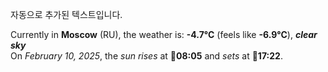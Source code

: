 
자동으로 추가된 텍스트입니다.

<!--START_SECTION:weather:moscow-->
Currently in **Moscow** (RU), the weather is: **-4.7°C** (feels like **-6.9°C**), ***clear sky***<br/>
On *February 10, 2025*, the *sun rises* at 🌅**08:05** and *sets* at 🌇**17:22**.
<!--END_SECTION:weather-->
